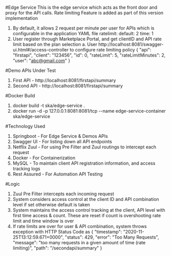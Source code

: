 #Edge Service
This is the edge service which acts as the front door and proxy for the API calls. Rate limiting Feature is added as part of this version implementation
1. By default, it allows 2 request per minute per user for APIs which is configurable in the application YAML file
    ratelimit:
        default: 2
        time: 1
2. User register through Marketplace Portal, and get clientID and API rate limit based on the plan selection
 a. User http://localhost:8081/swagger-ui.html#/access-controller to configure rate limiting policy
{
  "api": "firstapi",
  "client": "123456",
  "id": 0,
  "rateLimit": 5,
  "rateLimitMinutes": 2,
  "user": "abc@gmail.com"
}

#Demo APIs Under Test
1. First API - http://localhost:8081/firstapi/summary
2. Second API - http://localhost:8081/firstapi/summary

#Docker Build
1. docker build -t ska/edge-service .
2. docker run -d -p 127.0.0.1:8081:8081/tcp --name edge-service-container ska/edge-service

#Technology Used
1. Springboot - For Edge Service & Demos APIs
2. Swagger UI - For listing down all API endpoints
3. Netflix Zuul - For using Pre Filter and Zuul routings to intercept each request
4. Docker - For Containerization
5. MySQL - To maintain client API registration information, and access tracking logs
5. Rest Assured - For Automation API Testing

#Logic
1. Zuul Pre Filter intercepts each incoming request
2. System considers access control at the client ID and API combination level if set otherwise default is taken
3. System maintains the access control tracking at the client, API level with first time access & count. These are reset if count is overshooting rate limit and time window is over
4. If rate limits are over for user & API combination, system throws exception with HTTP Status Code as
{
    "timestamp": "2020-11-25T13:12:59.671+0000",
    "status": 429,
    "error": "Too Many Requests",
    "message": "too many requests in a given amount of time (rate limiting)",
    "path": "/secondapi/summary"
}

